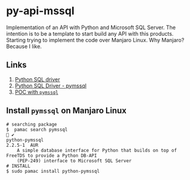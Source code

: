 # py-api-mssql
Implementation of an API with Python and Microsoft SQL Server.
The intention is to be a template to start build any API with this products.
Starting trying to implement the code over Manjaro Linux. Why Manjaro? Because I like.

## Links
1. [Python SQL driver](https://docs.microsoft.com/en-us/sql/connect/python/python-driver-for-sql-server?view=sql-server-ver16)
1. [Python SQL Driver - pymssql](https://docs.microsoft.com/en-us/sql/connect/python/pymssql/python-sql-driver-pymssql?view=sql-server-ver16)
1. [POC with `pymssql`](https://docs.microsoft.com/en-us/sql/connect/python/pymssql/step-3-proof-of-concept-connecting-to-sql-using-pymssql?view=sql-server-ver16)

## Install `pymssql` on Manjaro Linux
```shell
# searching package
$  pamac search pymssql                                                                                     ✔ 
python-pymssql                                                                                             2.2.5-1  AUR 
    A simple database interface for Python that builds on top of FreeTDS to provide a Python DB-API
    (PEP-249) interface to Microsoft SQL Server
# INSTALL
$ sudo pamac install python-pymssql    
```